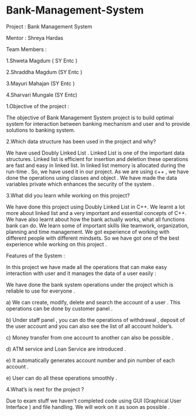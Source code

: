 # Bank-Management-System
Project : Bank Management System

Mentor : Shreya Hardas

Team Members :

1.Shweta Magdum ( SY Entc )

2.Shraddha Magdum (SY Entc )

3.Mayuri Mahajan (SY Entc )

4.Sharvari Mungale (SY Entc)

1.Objective of the project :

The objective of Bank Management System project is to build optimal system for interaction between banking mechanism and user and to provide solutions to banking system.

2.Which data structure has been used in the project and why?

We have used Doubly Linked List . Linked List is one of the important data structures. Linked list is efficient for insertion and deletion these operations are fast and easy in linked list. In linked list memory is allocated during the run-time . So, we have used it in our project. As we are using c++ , we have done the operations using classes and object . We have made the data variables private which enhances the security of the system .

3.What did you learn while working on this project?

We have done this project using Doubly Linked List in C++. We learnt a lot more about linked list and a very important and essential concepts of C++. We have also learnt about how the bank actually works, what all functions bank can do. We learn some of important skills like teamwork, organization, planning and time management. We got experience of working with different people with different mindsets. So we have got one of the best experience while working on this project .

Features of the System :

In this project we have made all the operations that can make easy interaction with user and it manages the data of a user easily :

We have done the bank system operations under the project which is reliable to use for everyone .

a) We can create, modify, delete and search the account of a user . This operations can be done by customer panel .

b) Under staff panel , you can do the operations of withdrawal , deposit of the user account and you can also see the list of all account holder’s.

c) Money transfer from one account to another can also be possible .

d) ATM service and Loan Service are introduced .

e) It automatically generates account number and pin number of each account .

e) User can do all these operations smoothly .

4.What’s is next for the project ?

Due to exam stuff we haven’t completed code using GUI (Graphical User Interface ) and file handling. We will work on it as soon as possible .

